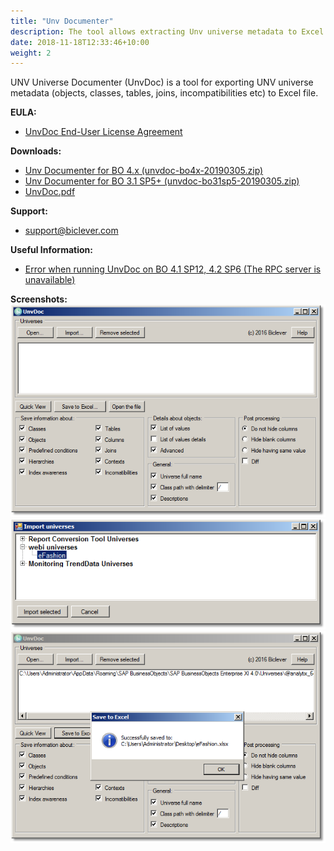 ```yaml
---
title: "Unv Documenter"
description: The tool allows extracting Unv universe metadata to Excel spreadsheet. You can also use it to find differences between universes.
date: 2018-11-18T12:33:46+10:00
weight: 2
---
```


UNV Universe Documenter (UnvDoc) is a tool for exporting UNV universe metadata (objects, classes, tables, joins, incompatibilities etc) to Excel file.

**EULA:**
- [UnvDoc End-User License Agreement](http://biclever.com/software/universe-documenter/unvdoc-end-user-license-agreement/)

**Downloads:**
- [Unv Documenter for BO 4.x (unvdoc-bo4x-20190305.zip)](https://drive.google.com/uc?export=download&id=1Z9NU2QxSL3kWW5iEDgRMCSaPmM6Lp9-0)
- [Unv Documenter for BO 3.1 SP5+ (unvdoc-bo31sp5-20190305.zip)](https://drive.google.com/uc?export=download&id=1riyL6cINXn1WXqbdxFw68qFMFe18J3_I)
- [UnvDoc.pdf](https://drive.google.com/uc?export=download&id=0B-s3ybDd2BjZYURFMjB2Y2FCSjA)

**Support:**
- [support@biclever.com](mailto:support@biclever.com)

**Useful Information:**
- [Error when running UnvDoc on BO 4.1 SP12, 4.2 SP6 (The RPC server is unavailable)](http://biclever.com/blog/error-when-running-unvdoc-on-bo-4-1-sp12-4-2-sp6/)

**Screenshots:**
![unvdoc-1](/images/pages/unvdoc-1.png)
![unvdoc-2](/images/pages/unvdoc-2.png)
![unvdoc-3](/images/pages/unvdoc-3.png)

